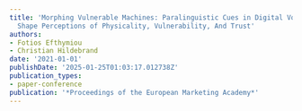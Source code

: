 ```yaml
---
title: 'Morphing Vulnerable Machines: Paralinguistic Cues in Digital Voice Assistants
  Shape Perceptions of Physicality, Vulnerability, And Trust'
authors:
- Fotios Efthymiou
- Christian Hildebrand
date: '2021-01-01'
publishDate: '2025-01-25T01:03:17.012738Z'
publication_types:
- paper-conference
publication: '*Proceedings of the European Marketing Academy*'
---
```

